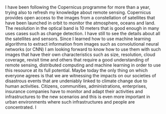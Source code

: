 I have been following the Copernicus programme for more than a year, trying also to refresh my knowledge about remote sensing. Copernicus provides open access to the images from a constellation of satellites that have been launched in orbit to monitor the atmosphere, oceans and land. The resolution in the optical band is 10 meters that is good enough in many uses cases such as change detection. I have still to see the details about all the satellites and sensors. Since I learned how to use machine learning algorithms to extract information from images such as convolutional neural networks (or CNN) I am looking forward to know how to use them with such images that have their own characteristics such as size, resolution, cloud coverage, revisit time and others that require a good understanding of remote sensing, distributed computing and machine learning in order to use this resource at its full potential. Maybe today the only thing on which everyone agrees is that we are witnessing the impacts on our societies of disastrous events that are undeniably linked to climate change due to human activities. Citizens, communities, administrations, enterprises, insurance companies have to monitor and adapt their activities and infrastructures to the new scenarios and this is even more important in urban environments where such infrastructures and people are concentrated. I
